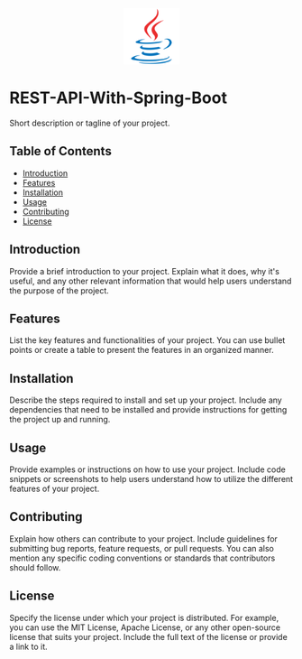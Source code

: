 <p align="center">
  <img src="https://raw.githubusercontent.com/devicons/devicon/master/icons/java/java-original.svg" alt="Java Logo" width="100" height="100">
</p>

# REST-API-With-Spring-Boot

Short description or tagline of your project.

## Table of Contents

- [Introduction](#introduction)
- [Features](#features)
- [Installation](#installation)
- [Usage](#usage)
- [Contributing](#contributing)
- [License](#license)

## Introduction

Provide a brief introduction to your project. Explain what it does, why it's useful, and any other relevant information that would help users understand the purpose of the project.

## Features

List the key features and functionalities of your project. You can use bullet points or create a table to present the features in an organized manner.

## Installation

Describe the steps required to install and set up your project. Include any dependencies that need to be installed and provide instructions for getting the project up and running.

## Usage

Provide examples or instructions on how to use your project. Include code snippets or screenshots to help users understand how to utilize the different features of your project.

## Contributing

Explain how others can contribute to your project. Include guidelines for submitting bug reports, feature requests, or pull requests. You can also mention any specific coding conventions or standards that contributors should follow.

## License

Specify the license under which your project is distributed. For example, you can use the MIT License, Apache License, or any other open-source license that suits your project. Include the full text of the license or provide a link to it.

